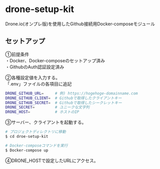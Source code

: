 # drone-setup-kit
Drone.io(オンプレ版)を使用したGithub接続用Docker-composeモジュール

## セットアップ

①前提条件  
・Docker、Docker-composeのセットアップ済み  
・GithubのAuth認証設定済み

②各種設定値を入力する。  
 「.env」ファイルの各項目に追記

```sh
DRONE_GITHUB_URL=     # 例) https://hogehoge-domainname.com
DRONE_GITHUB_CLIENT=  # Githubで取得したクライアントキー
DRONE_GITHUB_SECRET=  # Githubで取得したシークレットキー
DRONE_SECRET=         # ユニークな文字列
DRONE_HOST=           # ホストのIP

```

③サーバー、クライアントを起動する。

```sh
# プロジェクトディレクトリに移動
$ cd droe-setup-kit

# Docker-composeコマンドを実行
$ Docker-compose up

```

④DRONE_HOSTで設定したURLにアクセス。

